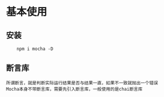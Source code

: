 # 基本使用

## 安装

```NPM
    npm i mocha -D
```

## 断言库
    所谓断言，就是判断实际运行结果是否与结果一直，如果不一致就抛出一个错误
    Mocha本身不带断言库，需要先引入断言库，一般使用的是chai断言库

    
